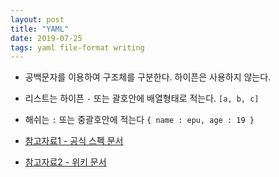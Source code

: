 ```yaml
---
layout: post
title: "YAML"
date: 2019-07-25
tags: yaml file-format writing
---
```


- 공백문자를 이용하여 구조체를 구분한다. 하이픈은 사용하지 않는다.
- 리스트는 하이픈 `-`  또는 괄호안에 배열형태로 적는다. `[a, b, c]`
- 해쉬는 `:` 또는 중괄호안에 적는다 `{ name : epu, age : 19 }`

- [참고자료1 - 공식 스펙 문서](https://yaml.org/spec/current.html)
- [참고자료2 - 위키 문서](https://ko.wikipedia.org/wiki/YAML)
